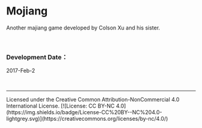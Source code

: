 # Mojiang
Another majiang game developed by Colson Xu and his sister.
</br>
</br>
</br>
### Development Date：
2017-Feb-2

</br>
<hr/>
Licensed under the Creative Common Attribution-NonCommercial 4.0 International License.
[![License: CC BY-NC 4.0] (https://img.shields.io/badge/License-CC%20BY--NC%204.0-lightgrey.svg)](https://creativecommons.org/licenses/by-nc/4.0/) 
</br>
